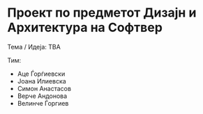 # Проект по предметот Дизајн и Архитектура на Софтвер

Тема / Идеја: TBA

Тим: 
 - Аце Ѓорѓиевски
 - Јоана Илиевска
 - Симон Анастасов
 - Верче Андонова
 - Велинче Ѓоргиев

